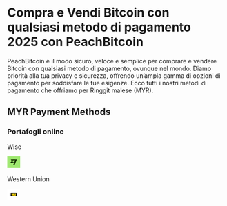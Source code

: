 <body class="payment-methods-page">

# Compra e Vendi Bitcoin con qualsiasi metodo di pagamento 2025 con PeachBitcoin

PeachBitcoin è il modo sicuro, veloce e semplice per comprare e vendere Bitcoin con qualsiasi metodo di pagamento, ovunque nel mondo. Diamo priorità alla tua privacy e sicurezza, offrendo un’ampia gamma di opzioni di pagamento per soddisfare le tue esigenze. Ecco tutti i nostri metodi di pagamento che offriamo per Ringgit malese (MYR).

## MYR Payment Methods

### Portafogli online

<div class="payment-grid">
    <div class="payment-grid-item">
        <p>Wise</p> 
        <img src="/img/faq/logoimg/wise.png" width="30px" height="27px" alt="Compra bitcoin con Wise, Vendi bitcoin con Wise">
    </div>
    <div class="payment-grid-item">
        <p>Western Union</p> 
        <img src="/img/faq/logoimg/westernunion.png" width="30px" height="27px" alt="Compra bitcoin con Western Union, Vendi bitcoin con Western Union">
    </div>
</div>

</body>
